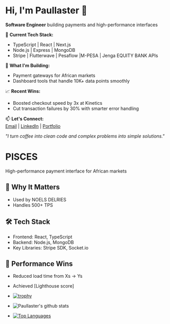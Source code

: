 # Hi, I'm Paullaster 👋

**Software Engineer** building payments and high-performance interfaces  

🔧 **Current Tech Stack:**  
- TypeScript | React | Next.js  
- Node.js | Express | MongoDB  
- Stripe | Flutterwave | Pesaflow  |M-PESA | Jenga EQUITY BANK APIs

🚀 **What I'm Building:**  
- Payment gateways for African markets  
- Dashboard tools that handle 10K+ data points smoothly  

📈 **Recent Wins:**  
- Boosted checkout speed by 3x at Kinetics  
- Cut transaction failures by 30% with smarter error handling  

📫 **Let's Connect:**  
[Email](mailto:ispaokoth@gmail.com) | [LinkedIn](#) | [Portfolio](#)  

*"I turn coffee into clean code and complex problems into simple solutions."*

# PISCES 
High-performance payment interface for African markets

## 🎯 **Why It Matters**  
- Used by NOELS DELRIES 
- Handles 500+ TPS

## 🛠️ **Tech Stack**  
- Frontend: React, TypeScript  
- Backend: Node.js, MongoDB  
- Key Libraries: Stripe SDK, Socket.io  

## 🚀 **Performance Wins**  
- Reduced load time from Xs → Ys  
- Achieved [Lighthouse score]   
- [![trophy](https://github-profile-trophy.vercel.app/?username=paullaster&theme=onedark)](https://github.com/paullaster/github-profile-trophy)
 - ![Paullaster's github stats](https://github-readme-stats.vercel.app/api?username=paullaster&show_icons=true&theme=radical)
 
 - [![Top Languages](https://github-readme-stats.vercel.app/api/top-langs/?username=paullaster&layout=compact)](https://github.com/paullaster/github-readme-stats)
